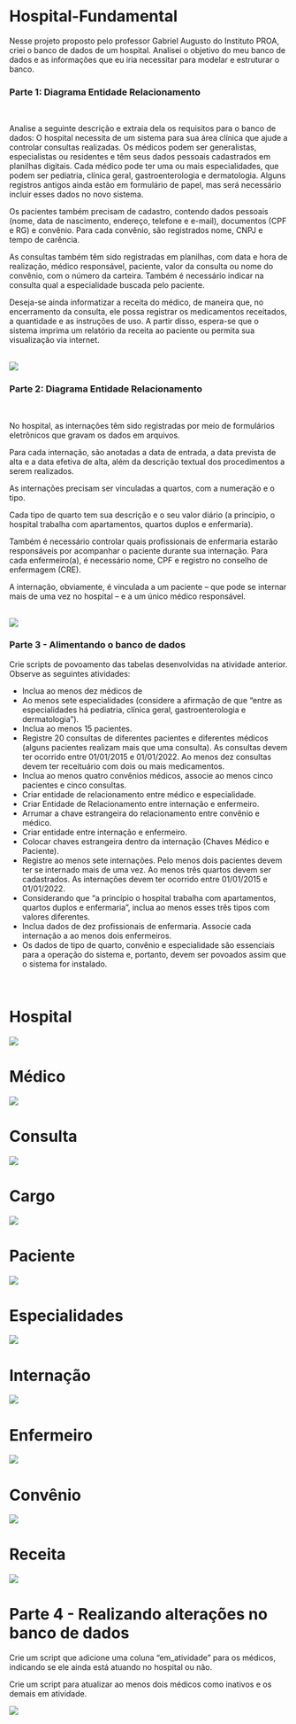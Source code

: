 # Hospital-Fundamental
Nesse projeto proposto pelo professor Gabriel Augusto do Instituto PROA, criei o banco de dados de um hospital. Analisei o objetivo do meu banco de dados e as informações que eu iria necessitar para modelar e estruturar o banco.

<h3>Parte 1: Diagrama Entidade Relacionamento</h3>
<br>
<p>
Analise a seguinte descrição e extraia dela os requisitos para o banco de dados:
O hospital necessita de um sistema para sua área clínica que ajude a controlar consultas realizadas. Os médicos podem ser generalistas, especialistas ou residentes e têm seus dados pessoais cadastrados em planilhas digitais. Cada médico pode ter uma ou mais especialidades, que podem ser pediatria, clínica geral, gastroenterologia e dermatologia. Alguns registros antigos ainda estão em formulário de papel, mas será necessário incluir esses dados no novo sistema.

Os pacientes também precisam de cadastro, contendo dados pessoais (nome, data de nascimento, endereço, telefone e e-mail), documentos (CPF e RG) e convênio. Para cada convênio, são registrados nome, CNPJ e tempo de carência.

As consultas também têm sido registradas em planilhas, com data e hora de realização, médico responsável, paciente, valor da consulta ou nome do convênio, com o número da carteira. Também é necessário indicar na consulta qual a especialidade buscada pelo paciente.

Deseja-se ainda informatizar a receita do médico, de maneira que, no encerramento da consulta, ele possa registrar os medicamentos receitados, a quantidade e as instruções de uso. A partir disso, espera-se que o sistema imprima um relatório da receita ao paciente ou permita sua visualização via internet.
</p>
<br>
<img src='DiagramaER-1.png' align="center"/>
<br>
<h3>Parte 2: Diagrama Entidade Relacionamento</h3>
<br>
<p>
No hospital, as internações têm sido registradas por meio de formulários eletrônicos que gravam os dados em arquivos. 

Para cada internação, são anotadas a data de entrada, a data prevista de alta e a data efetiva de alta, além da descrição textual dos procedimentos a serem realizados. 

As internações precisam ser vinculadas a quartos, com a numeração e o tipo. 

Cada tipo de quarto tem sua descrição e o seu valor diário (a princípio, o hospital trabalha com apartamentos, quartos duplos e enfermaria).

Também é necessário controlar quais profissionais de enfermaria estarão responsáveis por acompanhar o paciente durante sua internação. Para cada enfermeiro(a), é necessário nome, CPF e registro no conselho de enfermagem (CRE).

A internação, obviamente, é vinculada a um paciente – que pode se internar mais de uma vez no hospital – e a um único médico responsável.
</p>
<br> 
<img src='DiagramaER-2.png' align="center"/>

<h3>Parte 3 - Alimentando o banco de dados</h3>
<p> Crie scripts de povoamento das tabelas desenvolvidas na atividade anterior. Observe as seguintes atividades: </p>
<ul>
<li>Inclua ao menos dez médicos de </li>
<li>Ao menos sete especialidades (considere a afirmação de que “entre as especialidades há pediatria, clínica geral, gastroenterologia e dermatologia”).</li>
<li>Inclua ao menos 15 pacientes. </li>
<li>Registre 20 consultas de diferentes pacientes e diferentes médicos (alguns pacientes realizam mais que uma consulta). As consultas devem ter ocorrido entre 01/01/2015 e 01/01/2022. Ao menos dez consultas devem ter receituário com dois ou mais medicamentos. </li>
<li>Inclua ao menos quatro convênios médicos, associe ao menos cinco pacientes e cinco consultas. </li>
<li>Criar entidade de relacionamento entre médico e especialidade.  </li>
<li>Criar Entidade de Relacionamento entre internação e enfermeiro.  </li>
<li>Arrumar a chave estrangeira do relacionamento entre convênio e médico. </li>
<li>Criar entidade entre internação e enfermeiro. </li>
<li>Colocar chaves estrangeira dentro da internação (Chaves Médico e Paciente). </li>
<li>Registre ao menos sete internações. Pelo menos dois pacientes devem ter se internado mais de uma vez. Ao menos três quartos devem ser cadastrados. As internações devem ter ocorrido entre 01/01/2015 e 01/01/2022. </li>
<li>Considerando que “a princípio o hospital trabalha com apartamentos, quartos duplos e enfermaria”, inclua ao menos esses três tipos com valores diferentes. </li>
<li>Inclua dados de dez profissionais de enfermaria. Associe cada internação a ao menos dois enfermeiros. </li>
<li>Os dados de tipo de quarto, convênio e especialidade são essenciais para a operação do sistema e, portanto, devem ser povoados assim que o sistema for instalado. </li>
</ul>
<br>

# Hospital

<img src='hospital.png'/>

# Médico

<img src='medico.png'/>

# Consulta

<img src='consulta.png'/>

# Cargo
<img src='cargo.png'/>

# Paciente
<img src='paciente.png'/>

# Especialidades
<img src='especialidades.png'/>

# Internação
<img src='internacao.png'/>

# Enfermeiro
<img src='enfermeiro.png'/>

# Convênio
<img src='convenio.png'/>

# Receita
<img src='receita.png'/>


# Parte 4 - Realizando alterações no banco de dados

<p> Crie um script que adicione uma coluna “em_atividade” para os médicos, indicando se ele ainda está atuando no hospital ou não. 

Crie um script para atualizar ao menos dois médicos como inativos e os demais em atividade. </p>



<img src='update.png'/>
<br>
